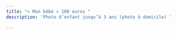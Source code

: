 ```yaml
---
title: "« Mon bébé » 100 euros "
description: 'Photo d’enfant jusqu’à 3 ans (photo à domicile) '

---
```

